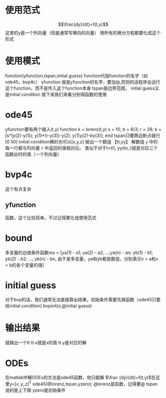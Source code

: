 # 使用范式
$$\frac{dy}{dt}=f(t,y)$$
这里的y是一个列向量（但是通常写横向的向量）
用所有的微分方程都要化成这个形式
# 使用模式
function(yfunction,tspan,initial guess)
function代指function的名字（如ode45，bvp4c）
yfunction 就是yfunction的名字，要加@,否则的话程序会运行这个function，而不是传入这个function本身
tspan是边界范围，
initial guess又是initial condition
接下来我们来看分别得函数的使用
# ode45
yfunction要有两个输入(t,y)
function k = lorenz(t,y)
s = 10; b = 8/3; r = 28;
k = [s*(y(2)-y(1)); y(1)*(r-y(3))-y(2); y(1)*y(2)-b*y(3)];
end
tspan只要两边断点就行 [0 50]
initial condition横的也可以[x,y,z]
输出一个数组
【tt,yy】
解数组 `y` 中的每一行都与列向量 `t` 中返回的值相对应。
类似于对于t=t0,
yy(to,:)就是对应三个函数此时的值（一个列向量）
# bvp4c
这个有点复杂
## yfunction
函数，这个比较简单，不过记得要化成使用范式
# bound
多变量的边值条件函数res = [ya(1) - a1; ya(2) - a2; ...;ya(n) - an; yb(1) - b1; yb(2) - b2; ...; yb(n) - bn, 由于是多变量，ya和yb都是数组，分别表示x = a和x = b的各个变量的值]
# initial guess
对于bvp的话，我们通常无法直接算出结果，初始条件需要先猜函数（ode45只要给initial condition)
bvpinit(x,@initial guess)
# 输出结果
就输出一个tt
tt.x就是x的值
tt.y是对应的解
# ODEs
在matlab中解ODEs的方法是ode45函数，他只能解
$\frac {dy}{dt}=f(t,y)$在这里y=$[x,y,z]^T$
ode45(@lorenz,tspan,yzero);
@lorenz是函数，记得要@
tspan说的是上下限
yzero是初始条件


